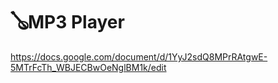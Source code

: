 # 🪕MP3 Player 

https://docs.google.com/document/d/1YyJ2sdQ8MPrRAtgwE-5MTrFcTh_WBJECBwOeNglBM1k/edit
